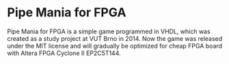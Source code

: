 # Pipe Mania for FPGA

Pipe Mania for FPGA is a simple game programmed in VHDL, which was created as a study project at VUT Brno in 2014.
Now the game was released under the MIT license and will gradually be optimized for cheap FPGA board with Altera FPGA Cyclone II EP2C5T144.

